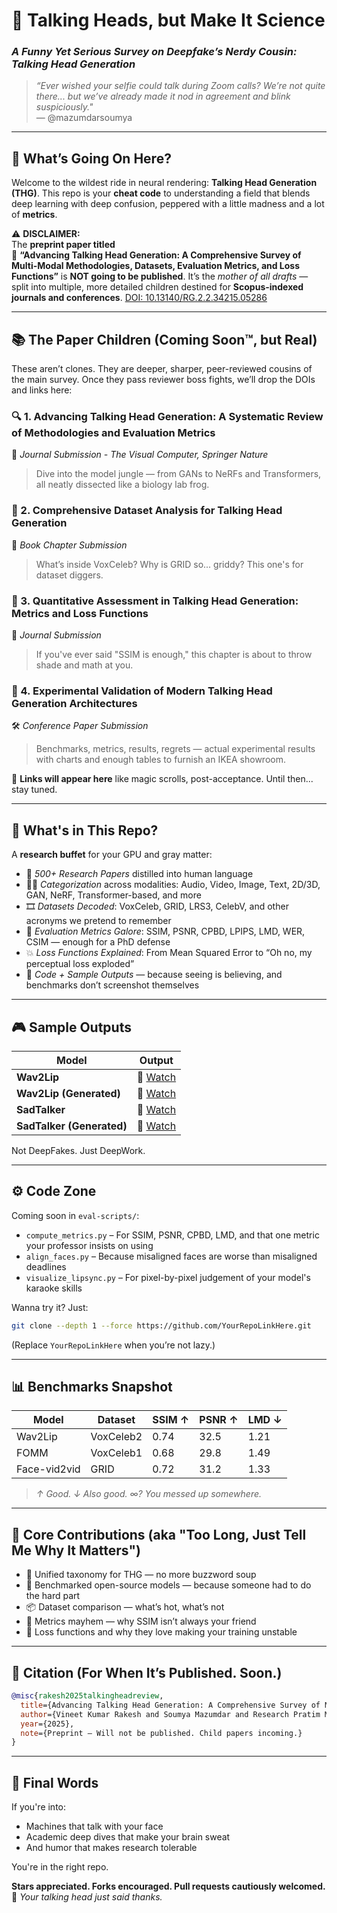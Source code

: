 # 🧠 **Talking Heads, but Make It Science**  
### *A Funny Yet Serious Survey on Deepfake’s Nerdy Cousin: Talking Head Generation*

> _“Ever wished your selfie could talk during Zoom calls? We’re not quite there... but we’ve already made it nod in agreement and blink suspiciously."_  
> — @mazumdarsoumya

---

## 📘 What’s Going On Here?

Welcome to the wildest ride in neural rendering: **Talking Head Generation (THG)**. This repo is your **cheat code** to understanding a field that blends deep learning with deep confusion, peppered with a little madness and a lot of **metrics**.

⚠️ **DISCLAIMER:**  
The **preprint paper titled**  
📄 **“Advancing Talking Head Generation: A Comprehensive Survey of Multi-Modal Methodologies, Datasets, Evaluation Metrics, and Loss Functions”** is **NOT going to be published**. It’s the *mother of all drafts* — split into multiple, more detailed children destined for **Scopus-indexed journals and conferences**. [DOI: 10.13140/RG.2.2.34215.05286](http://dx.doi.org/10.13140/RG.2.2.34215.05286)

---

## 📚 The Paper Children (Coming Soon™️, but Real)

These aren’t clones. They are deeper, sharper, peer-reviewed cousins of the main survey. Once they pass reviewer boss fights, we’ll drop the DOIs and links here:

### 🔍 1. **Advancing Talking Head Generation: A Systematic Review of Methodologies and Evaluation Metrics**  
🧪 *Journal Submission - The Visual Computer, Springer Nature*  
> Dive into the model jungle — from GANs to NeRFs and Transformers, all neatly dissected like a biology lab frog.

### 📃️ 2. **Comprehensive Dataset Analysis for Talking Head Generation**  
📘 *Book Chapter Submission*  
> What’s inside VoxCeleb? Why is GRID so... griddy? This one's for dataset diggers.

### 📏 3. **Quantitative Assessment in Talking Head Generation: Metrics and Loss Functions**  
📗 *Journal Submission*  
> If you've ever said "SSIM is enough," this chapter is about to throw shade and math at you.

### 🧪 4. **Experimental Validation of Modern Talking Head Generation Architectures**  
🛠️ *Conference Paper Submission*  
> Benchmarks, metrics, results, regrets — actual experimental results with charts and enough tables to furnish an IKEA showroom.

🔬 **Links will appear here** like magic scrolls, post-acceptance. Until then... stay tuned.

---

## 🧪 What's in This Repo?

A **research buffet** for your GPU and gray matter:

- 🧠 *500+ Research Papers* distilled into human language  
- 🧑‍🏫 *Categorization* across modalities: Audio, Video, Image, Text, 2D/3D, GAN, NeRF, Transformer-based, and more  
- 🎞️ *Datasets Decoded*: VoxCeleb, GRID, LRS3, CelebV, and other acronyms we pretend to remember  
- 🔬 *Evaluation Metrics Galore*: SSIM, PSNR, CPBD, LPIPS, LMD, WER, CSIM — enough for a PhD defense  
- 💥 *Loss Functions Explained*: From Mean Squared Error to “Oh no, my perceptual loss exploded”  
- 🧪 *Code + Sample Outputs* — because seeing is believing, and benchmarks don’t screenshot themselves

---

## 🎮 Sample Outputs

| Model | Output |
|-------|--------|
| **Wav2Lip** | 🎥 [Watch](./GT_Wav2Lip.mp4) |
| **Wav2Lip (Generated)** | 🎥 [Watch](./Wav2Lip.mp4) |
| **SadTalker** | 🎥 [Watch](./GT_SadTalker.mp4) |
| **SadTalker (Generated)** | 🎥 [Watch](./SadTalker.mp4) |

Not DeepFakes. Just DeepWork.

---

## ⚙️ Code Zone

Coming soon in `eval-scripts/`:

- `compute_metrics.py` – For SSIM, PSNR, CPBD, LMD, and that one metric your professor insists on using  
- `align_faces.py` – Because misaligned faces are worse than misaligned deadlines  
- `visualize_lipsync.py` – For pixel-by-pixel judgement of your model's karaoke skills

Wanna try it? Just:

```bash
git clone --depth 1 --force https://github.com/YourRepoLinkHere.git
```

(Replace `YourRepoLinkHere` when you’re not lazy.)

---

## 📊 Benchmarks Snapshot

| Model         | Dataset     | SSIM ↑ | PSNR ↑ | LMD ↓ |
|---------------|-------------|--------|--------|--------|
| Wav2Lip       | VoxCeleb2   | 0.74   | 32.5   | 1.21   |
| FOMM          | VoxCeleb1   | 0.68   | 29.8   | 1.49   |
| Face-vid2vid  | GRID        | 0.72   | 31.2   | 1.33   |

> *↑ Good. ↓ Also good. ∞? You messed up somewhere.*

---

## 🧠 Core Contributions (aka "Too Long, Just Tell Me Why It Matters")

- 📀 Unified taxonomy for THG — no more buzzword soup  
- 🔬 Benchmarked open-source models — because someone had to do the hard part  
- 📦 Dataset comparison — what’s hot, what’s not  
- 📏 Metrics mayhem — why SSIM isn’t always your friend  
- 🎼 Loss functions and why they love making your training unstable

---

## 🔖 Citation (For When It’s Published. Soon.)

```bibtex
@misc{rakesh2025talkingheadreview,
  title={Advancing Talking Head Generation: A Comprehensive Survey of Multi-Modal Methodologies, Datasets, Evaluation Metrics, and Loss Functions},
  author={Vineet Kumar Rakesh and Soumya Mazumdar and Research Pratim Maity and Sarbajit Pal and Amitabha Das and Tapas Samanta},
  year={2025},
  note={Preprint – Will not be published. Child papers incoming.}
}
```

---

## 📣 Final Words

If you're into:
- Machines that talk with your face
- Academic deep dives that make your brain sweat
- And humor that makes research tolerable

You're in the right repo.

**Stars appreciated. Forks encouraged. Pull requests cautiously welcomed.**  
🥸 _Your talking head just said thanks._

